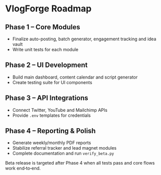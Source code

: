 # VlogForge Roadmap

## Phase 1 – Core Modules
- Finalize auto-posting, batch generator, engagement tracking and idea vault
- Write unit tests for each module

## Phase 2 – UI Development
- Build main dashboard, content calendar and script generator
- Create testing suite for UI components

## Phase 3 – API Integrations
- Connect Twitter, YouTube and Mailchimp APIs
- Provide `.env` templates for credentials

## Phase 4 – Reporting & Polish
- Generate weekly/monthly PDF reports
- Stabilize referral tracker and lead magnet modules
- Complete documentation and run `verify_beta.py`

Beta release is targeted after Phase 4 when all tests pass and core flows work end‑to‑end.
